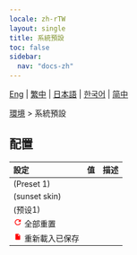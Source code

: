 ```yaml
---
locale: zh-rTW
layout: single
title: 系統預設
toc: false
sidebar:
  nav: "docs-zh"
---
```

[Eng](/dancexr/menu/2025.5/scene/system_presets) | [繁中](/tw/dancexr/menu/2025.5/scene/system_presets) | [日本語](/jp/dancexr/menu/2025.5/scene/system_presets) | [한국어](/kr/dancexr/menu/2025.5/scene/system_presets) | [简中](/zh/dancexr/menu/2025.5/scene/system_presets)

[環境](../menu#環境) > 系統預設

## 配置

| 設定 | 值 | 描述 |
| :--- | --- | :--- |
|  (Preset 1) || 
|  (sunset skin) || 
|  (预设1) || 
| <img src="/images/icon/ic_refresh.png" alt="refresh icon"/> 全部重置 || 
| <img src="/images/icon/ic_file.png" alt="file icon"/> 重新載入已保存 || 
